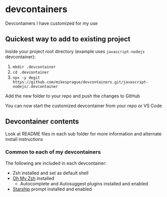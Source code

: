 # devcontainers

Devcontainers I have customized for my use

## Quickest way to add to existing project

Inside your project root directory (example uses `javascript-nodejs` devcontainer):

1. `mkdir .devcontainer`
2. `cd .devcontainer`
3. `npx -y degit https://github.com/mikesprague/devcontainers.git/javascript-nodejs/.devcontainer`

Add the new folder to your repo and push the changes to GitHub

You can now start the customized devcontainer from your repo or VS Code

## Devcontainer contents

Look at README files in each sub folder for more information and alternate install instructions

### Common to each of my devcontainers

The following are included in each devcontainer:

- Zsh installed and set as default shell
- [Oh My Zsh](https://ohmyz.sh/) installed
  - Autocomplete and Autosuggest plugins installed and enabled
- [Starship](https://starship.rs/) prompt installed and enabled
